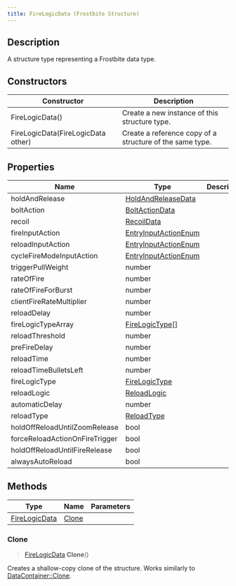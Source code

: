 ```yaml
---
title: FireLogicData (Frostbite Structure)
---
```

## Description

A structure type representing a Frostbite data type.

## Constructors

| Constructor                        | Description                                              |
| ---------------------------------- | -------------------------------------------------------- |
| FireLogicData()                    | Create a new instance of this structure type.            |
| FireLogicData(FireLogicData other) | Create a reference copy of a structure of the same type. |

## Properties

| Name                           | Type                                         | Description |
| ------------------------------ | -------------------------------------------- | ----------- |
| holdAndRelease                 | [HoldAndReleaseData](HoldAndReleaseData)     |             |
| boltAction                     | [BoltActionData](BoltActionData)             |             |
| recoil                         | [RecoilData](RecoilData)                     |             |
| fireInputAction                | [EntryInputActionEnum](EntryInputActionEnum) |             |
| reloadInputAction              | [EntryInputActionEnum](EntryInputActionEnum) |             |
| cycleFireModeInputAction       | [EntryInputActionEnum](EntryInputActionEnum) |             |
| triggerPullWeight              | number                                       |             |
| rateOfFire                     | number                                       |             |
| rateOfFireForBurst             | number                                       |             |
| clientFireRateMultiplier       | number                                       |             |
| reloadDelay                    | number                                       |             |
| fireLogicTypeArray             | [FireLogicType](FireLogicType)\[\]           |             |
| reloadThreshold                | number                                       |             |
| preFireDelay                   | number                                       |             |
| reloadTime                     | number                                       |             |
| reloadTimeBulletsLeft          | number                                       |             |
| fireLogicType                  | [FireLogicType](FireLogicType)               |             |
| reloadLogic                    | [ReloadLogic](ReloadLogic)                   |             |
| automaticDelay                 | number                                       |             |
| reloadType                     | [ReloadType](ReloadType)                     |             |
| holdOffReloadUntilZoomRelease  | bool                                         |             |
| forceReloadActionOnFireTrigger | bool                                         |             |
| holdOffReloadUntilFireRelease  | bool                                         |             |
| alwaysAutoReload               | bool                                         |             |

## Methods

| Type                           | Name            | Parameters |
| ------------------------------ | --------------- | ---------- |
| [FireLogicData](FireLogicData) | [Clone](#clone) |            |

### Clone

> [FireLogicData](FireLogicData) **Clone**()

Creates a shallow-copy clone of the structure. Works similarly to [DataContainer::Clone](/vext/ref/cls/shr/datacontainer#clone).
